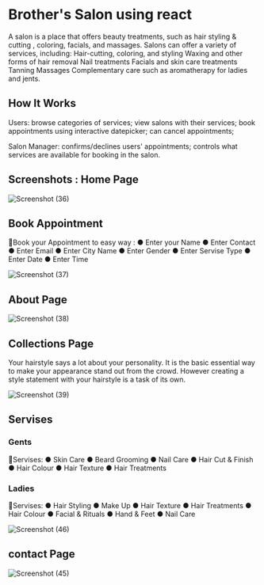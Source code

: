# Brother's Salon using react

A salon is a place that offers beauty treatments, such as hair styling & cutting , coloring, facials, and massages. Salons can offer a variety of services, including: Hair-cutting, coloring, and styling Waxing and other forms of hair removal Nail treatments Facials and skin care treatments Tanning Massages Complementary care such as aromatherapy for ladies and jents.

## How It Works

Users:
   browse categories of services;
   view salons with their services;
   book appointments using interactive datepicker;
   can cancel appointments;
 

Salon Manager:
    confirms/declines users' appointments;
    controls what services are available for booking in the salon.


## Screenshots : Home Page

![Screenshot (36)](https://github.com/Mr-AtulGhisali07/Brothers-salon/assets/138815682/d7abe4c5-8c14-4b61-8f92-bbeb6fad1ae8)



## Book Appointment
📍Book your Appointment to easy way :
    ● Enter your Name
    ● Enter Contact
    ● Enter Email
    ● Enter City Name
    ● Enter Gender
    ● Enter Servise Type
    ● Enter Date
    ● Enter Time

![Screenshot (37)](https://github.com/Mr-AtulGhisali07/Brothers-salon/assets/138815682/e7ce2195-6e53-4548-b48a-d2c9d6b5e22a)



## About Page
 
![Screenshot (38)](https://github.com/Mr-AtulGhisali07/Brothers-salon/assets/138815682/6ff610ea-bec4-4667-a6ad-a28fd89a8c63)



## Collections Page
Your hairstyle says a lot about your personality. It is the basic  essential way to make your appearance stand out from the crowd. However creating a style statement with your hairstyle is a task of its own.

![Screenshot (39)](https://github.com/Mr-AtulGhisali07/Brothers-salon/assets/138815682/ba4cba23-965a-4c8d-9cef-f2867b2b55db)



## Servises 

### Gents
📍Servises:
    ● Skin Care
    ● Beard Grooming
    ● Nail Care
    ● Hair Cut & Finish
    ● Hair Colour
    ● Hair Texture
    ● Hair Treatments


### Ladies
📍Servises:
    ● Hair Styling
    ● Make Up
    ● Hair Texture
    ● Hair Treatments
    ● Hair Colour
    ● Facial & Rituals
    ● Hand & Feet
    ● Nail Care



![Screenshot (46)](https://github.com/Mr-AtulGhisali07/Brothers-salon/assets/138815682/4ec578b4-0f60-4e2f-82da-f092183bea0c)

## contact Page
 
![Screenshot (45)](https://github.com/Mr-AtulGhisali07/Brothers-salon/assets/138815682/0836fcbe-be49-415b-85f3-82842fcd6b55)

